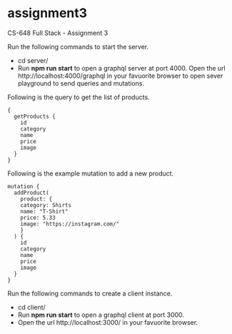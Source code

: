 # assignment3
CS-648 Full Stack - Assignment 3


Run the following commands to start the server.
* cd server/
* Run **npm run start** to open a graphql server at port 4000. Open the url http://localhost:4000/graphql in your favuorite browser to open sever playground to send queries and mutations.

Following is the query to get the list of products.

```
{
  getProducts {
    id
    category
    name
    price
    image
  }
}
```

Following is the example mutation to add a new product.

```
mutation {
  addProduct(
    product: {
    category: Shirts
    name: "T-Shirt"
    price: 5.33
    image: "https://instagram.com/"
    }
  ) {
    id
    category
    name
    price
    image
  }
}

```

Run the following commands to create a client instance.

* cd client/
* Run **npm run start** to open a graphql client at port 3000.
* Open the url http://localhost:3000/ in your favuorite browser.
